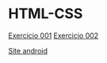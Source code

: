 # HTML-CSS
 
<a href="https://luandersonarlindo.github.io/Html-css/Modulo01/ex001/">Exercicio 001</a>
<a href="https://luandersonarlindo.github.io/Html-css/Modulo01/ex002/">Exercicio 002</a>

<a href="https://luandersonarlindo.github.io/Html-css/Modulo02/desafios/d010/pacote-projeto-d010/index.html">Site android</a>

